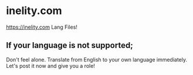 # inelity.com
https://inelity.com Lang Files!
## If your language is not supported;
Don't feel alone. Translate from English to your own language immediately. Let's post it now and give you a role!
